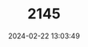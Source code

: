 ---
title: "2145"
category: "Arvicanthis blicki"
draft: false
date: 2024-02-22 13:03:49
languages:
  English: ["Blick’s Arvicanthis", "Blick's Grass Rat"]
  German: ["Blicks Grasratte"]
---